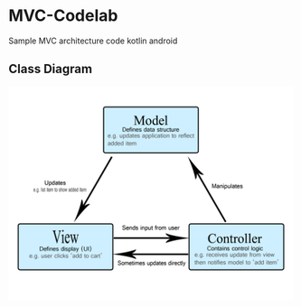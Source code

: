# MVC-Codelab
Sample MVC architecture code kotlin android
## Class Diagram
![Class Diagram](mvc_diagram.png)
